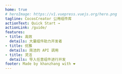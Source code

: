 ```yaml
---
home: true
# heroImage: https://v1.vuepress.vuejs.org/hero.png
tagline: CocosCreator 公用组件库
actionText: Quick Start →
actionLink: /guide/
features:
- title: 高效
  details: 大量组件助力开发者
- title: 优雅
  details: 简洁的 API 调用
- title: 灵活
  details: 导入任意组件进行开发
footer: Made by khanzhang with ❤️
---
```

